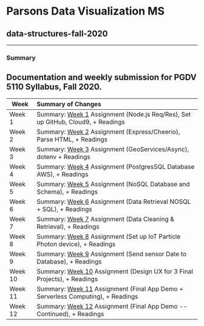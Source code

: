 # Parsons Data Visualization MS 
## data-structures-fall-2020
---
### Summary

Documentation and weekly submission for PGDV 5110 Syllabus, Fall 2020.
---

| Week          | Summary of Changes|   
| ------------- |:----------------- | 
| Week 1        | Summary: [Week 1](https://github.com/leeallennyc/data-structures-fall-2020/tree/master/week1) Assignment (Node.js Req/Res), Set up GitHub, Cloud9, + Readings| 
| Week 2        | Summary: [Week 2](https://github.com/leeallennyc/data-structures-fall-2020/tree/master/week2) Assignment (Express/Cheerio), Parse HTML, + Readings|   
| Week 3        | Summary: [Week 3](https://github.com/leeallennyc/data-structures-fall-2020/tree/master/week3) Assignment (GeoServices/Async), dotenv + Readings|  
| Week 4        | Summary: [Week 4](https://github.com/leeallennyc/data-structures-fall-2020/tree/master/week4) Assignment (PostgresSQL Database AWS), + Readings|
| Week 5        | Summary: [Week 5](https://github.com/leeallennyc/data-structures-fall-2020/tree/master/week5) Assignment (NoSQL Database and Schema), + Readings|   
| Week 6        | Summary: [Week 6](https://github.com/leeallennyc/data-structures-fall-2020/tree/master/week6) Assignment (Data Retrieval NOSQL + SQL), + Readings|          
| Week 7        | Summary: [Week 7](https://github.com/leeallennyc/data-structures-fall-2020/tree/master/week7) Assignment (Data Cleaning & Retrieval), + Readings| 
| Week 8        | Summary: [Week 8](https://github.com/leeallennyc/data-structures-fall-2020/tree/master/week8) Assignment (Set up IoT Particle Photon device), + Readings|       
| Week 9        | Summary: [Week 9](https://github.com/leeallennyc/data-structures-fall-2020/tree/master/week9) Assignment (Send sensor Date to Database), + Readings|      
| Week 10       | Summary: [Week 10](https://github.com/leeallennyc/data-structures-fall-2020/tree/master/week10) Assignment (Design UX for 3 Final Projects), + Readings| 
| Week 11       | Summary: [Week 11](https://github.com/leeallennyc/data-structures-fall-2020/tree/master/final_app_demo) Assignment (Final App Demo + Serverless Computing), + Readings|   
| Week 12       | Summary: [Week 12](https://github.com/leeallennyc/data-structures-fall-2020/tree/master/final_app_demo) Assignment (Final App Demo -- Continued), + Readings|          



